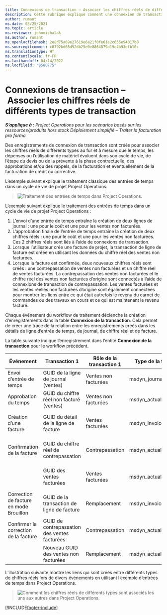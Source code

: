 ```yaml
---
title: Connexions de transaction – Associer les chiffres réels de différents types de transaction
description: Cette rubrique explique comment une connexion de transaction est utilisée pour associer les chiffres réels de différents types afin de faciliter le suivi de la rentabilité, de l’arriéré de facturation et des calculs de revenus facturés et non facturés.
author: rumant
ms.date: 03/25/2021
ms.topic: article
ms.reviewer: johnmichalak
ms.author: rumant
ms.openlocfilehash: 2e8d75a69e27619e6a21f0fe61e2c656e94017b0
ms.sourcegitcommit: c0792bd65d92db25e0e8864879a19c4b93efb10c
ms.translationtype: HT
ms.contentlocale: fr-FR
ms.lasthandoff: 04/14/2022
ms.locfileid: "8580775"
---
```

# <a name="transaction-connections---link-actuals-of-different-transaction-types"></a>Connexions de transaction – Associer les chiffres réels de différents types de transaction

_**S’applique à :** Project Operations pour les scénarios basés sur les ressources/produits hors stock Déploiement simplifié – Traiter la facturation pro forma_

Des enregistrements de connexion de transaction sont créés pour associer les chiffres réels de différents types au fur et à mesure que le temps, les dépenses ou l’utilisation de matériel évoluent dans son cycle de vie, de l’étape du devis ou de la prévente à la phase contractuelle, des approbations et/ou des rappels, de la facturation et éventuellement de la facturation de crédit ou corrective.

L’exemple suivant explique le traitement classique des entrées de temps dans un cycle de vie de projet Project Operations.

> ![Traitement des entrées de temps dans Project Operations.](media/basic-guide-17.png)

L’exemple suivant explique le traitement des entrées de temps dans un cycle de vie de projet Project Operations : 

1. L’envoi d’une entrée de temps entraîne la création de deux lignes de journal : une pour le coût et une pour les ventes non facturées. 
2. L’approbation finale de l’entrée de temps entraîne la création de deux chiffres réels : une pour le coût et une pour les ventes non facturées. Ces 2 chiffres réels sont liés à l’aide de connexions de transaction.
3. Lorsque l’utilisateur crée une facture de projet, la transaction de ligne de facture est créée en utilisant les données du chiffre réel des ventes non facturées.
4. Lorsque la facture est confirmée, deux nouveaux chiffres réels sont créés : une contrepassation de ventes non facturées et un chiffre réel de ventes facturées. La contrepassation des ventes non facturées et le chiffre réel des ventes non facturées d’origine sont connectés à l’aide de connexions de transaction de contrepassation. Les ventes facturées et les ventes réelles non facturées d’origine sont également connectées pour montrer les liens entre ce qui était autrefois le revenu du carnet de commandes ou des travaux en cours et ce qui est maintenant le revenu facturé.   

Chaque événement du workflow de traitement déclenche la création d’enregistrements dans la table **Connexion de la transaction**. Cela permet de créer une trace de la relation entre les enregistrements créés dans les détails de ligne d’entrée de temps, de journal, de chiffre réel et de facture.

La table suivante indique l’enregistrement dans l’entité **Connexion de la transaction** pour le workflow précédent.

|Événement                   |Transaction 1                 |Rôle de la transaction 1 |Type de la transaction 1       |Transaction 2          |Rôle de la transaction 2 |Type de la transaction 2 |
|------------------------|------------------------------|---------------|-----------------------------|-----------------------------|-------------------|-------------------|
|Envoi d’entrée de temps   |GUID de la ligne de journal (ventes)     |Ventes non facturées |msdyn_journalline            |GUID de la ligne de journal (coût)     |Coût            |msdyn_journalline  |
|Approbation du temps           |GUID du chiffre réel non facturé (ventes)  |Ventes non facturées |msdyn_actual                 |GUID du chiffre réel du coût (coût)       |Coût            |msdyn_actual       |
|Création d’une facture        |GUID du détail de la ligne de facture      |Ventes facturées   |msdyn_invoicelinetransaction |GUID du chiffre réel de ventes non facturées   |Ventes non facturées  |msdyn_actual       |
|Confirmation de la facture    |GUID du chiffre réel de contrepassation         |Contrepassation      |msdyn_actual                 |GUID des ventes non facturées d’origine |D’origine        |msdyn_actual       |
|                        |GUID des ventes facturées             |Ventes facturées   |msdyn_actual                 |GUID du chiffre réel de ventes non facturées   |Ventes non facturées  |msdyn_actual       |
|Correction de facture en mode Brouillon |GUID de la transaction de ligne de facture|Remplacement      |msdyn_invoicelinetransaction |GUID des ventes facturées            |D’origine        |msdyn_actual       |
|Confirmer la correction de la facture|GUID de contrepassation des ventes facturées  |Contrepassation      |msdyn_actual                 |GUID des ventes facturées            |D’origine        |msdyn_actual       |
|                        |Nouveau GUID des ventes non facturées |Remplacement            |msdyn_actual                 |GUID des ventes facturées            |D’origine        |msdyn_actual       |


L’illustration suivante montre les liens qui sont créés entre différents types de chiffres réels lors de divers événements en utilisant l’exemple d’entrées de temps dans Project Operations.

> ![Comment les chiffres réels de différents types sont associés les uns aux autres dans Project Operations.](media/TransactionConnections.png)

[!INCLUDE[footer-include](../includes/footer-banner.md)]
